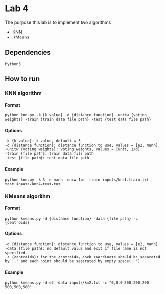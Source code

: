 # Lab 4
The purpose this lab is to implement two algorithms
* KNN
* KMeans

## Dependencies
    Python3

## How to run

### KNN algorithm
#### Format
```
python knn.py -k {k value} -d {distance function} -unitw {voting weights} -train {train data file path} -test {test data file path}
```

#### Options
```
-k {k value}: k value, default = 3
-d {distance function}: distance function to use, values = [e2, manh]
-unitw {voting weights}: voting weights, values = [unit, 1/d]
-train {file path}: train data file path
-test {file path}: test data file path
```

#### Example
```
python knn.py -k 3 -d manh -uniw 1/d -train inputs/knn1.train.txt -test inputs/knn1.test.txt
```


### KMeans algorithm

#### Format
```
python kmeans.py -d {distance function} -data {file path} -c {centroids}
```

#### Options
```
-d {distance function}: distance function to use, values = [e2, manh]
-data {file path}: no default value and exit if file name is not specified
-c {centroids}: for the centroids, each coordinate should be separated by ',' and each point should be separated by empty space(' ')
```

#### Example
```
python kmeans.py -d e2 -data inputs/km2.txt -c "0,0,0 200,200,200 500,500,500"
```